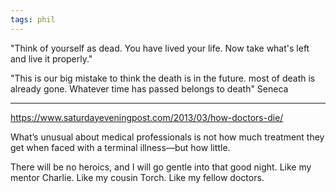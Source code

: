 ```yaml
---
tags: phil
---
```


"Think of yourself as dead. You have lived your life.  Now take what's left and live it properly." 


"This is our big mistake to think the death is in the future. most of death is already gone. Whatever time has passed belongs to death" Seneca 


---

<https://www.saturdayeveningpost.com/2013/03/how-doctors-die/>

What’s unusual about medical professionals is not how much treatment they get when faced with a terminal illness—but how little.

 There will be no heroics, and I will go gentle into that good night. Like my mentor Charlie. Like my cousin Torch. Like my fellow doctors.
